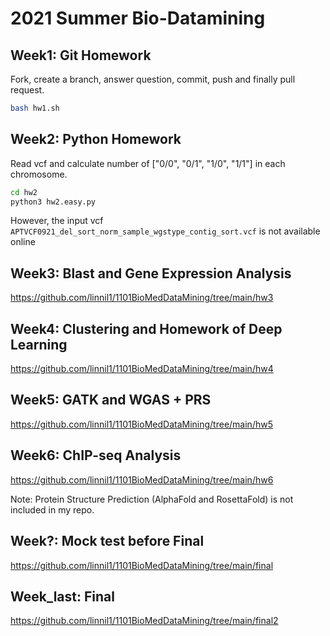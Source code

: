 # 2021 Summer Bio-Datamining

## Week1: Git Homework

Fork, create a branch, answer question, commit, push and finally pull request.

``` bash
bash hw1.sh
```

## Week2: Python Homework

Read vcf and calculate number of ["0/0", "0/1", "1/0", "1/1"] in each chromosome.

``` bash
cd hw2
python3 hw2.easy.py
```

However, the input vcf `APTVCF0921_del_sort_norm_sample_wgstype_contig_sort.vcf`
is not available online

## Week3: Blast and Gene Expression Analysis

https://github.com/linnil1/1101BioMedDataMining/tree/main/hw3

## Week4: Clustering and Homework of Deep Learning

https://github.com/linnil1/1101BioMedDataMining/tree/main/hw4

## Week5: GATK and WGAS + PRS

https://github.com/linnil1/1101BioMedDataMining/tree/main/hw5

## Week6: ChIP-seq Analysis

https://github.com/linnil1/1101BioMedDataMining/tree/main/hw6

Note: Protein Structure Prediction (AlphaFold and RosettaFold) is not included in my repo.

## Week?: Mock test before Final

https://github.com/linnil1/1101BioMedDataMining/tree/main/final

## Week_last: Final

https://github.com/linnil1/1101BioMedDataMining/tree/main/final2

